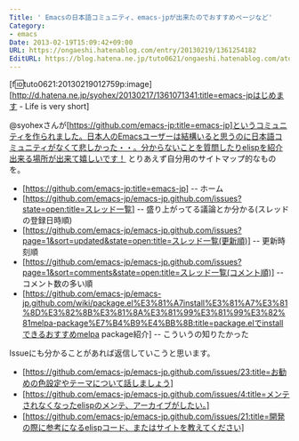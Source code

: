 ```yaml
---
Title: ' Emacsの日本語コミュニティ、emacs-jpが出来たのでおすすめページなど'
Category:
- emacs
Date: 2013-02-19T15:09:42+09:00
URL: https://ongaeshi.hatenablog.com/entry/20130219/1361254182
EditURL: https://blog.hatena.ne.jp/tuto0621/ongaeshi.hatenablog.com/atom/entry/6435922169449192525
---
```


[f:id:tuto0621:20130219012759p:image]
[http://d.hatena.ne.jp/syohex/20130217/1361071341:title=emacs-jpはじめます - Life is very short]

@syohexさんが[https://github.com/emacs-jp:title=emacs-jp]というコミュニティを作られました。日本人のEmacsユーザーは結構いると思うのに日本語コミュニティがなくて悲しかった・・。分からないことを質問したりelispを紹介出来る場所が出来て嬉しいです！
とりあえず自分用のサイトマップ的なものを。


- [https://github.com/emacs-jp:title=emacs-jp]
-- ホーム
- [https://github.com/emacs-jp/emacs-jp.github.com/issues?state=open:title=スレッド一覧]
-- 盛り上がってる議論とか分かる(スレッドの登録日時順)
- [https://github.com/emacs-jp/emacs-jp.github.com/issues?page=1&sort=updated&state=open:title=スレッド一覧(更新順)]
-- 更新時刻順
- [https://github.com/emacs-jp/emacs-jp.github.com/issues?page=1&sort=comments&state=open:title=スレッド一覧(コメント順)]
-- コメント数の多い順
- [https://github.com/emacs-jp/emacs-jp.github.com/wiki/package.el%E3%81%A7install%E3%81%A7%E3%81%8D%E3%82%8B%E3%81%8A%E3%81%99%E3%81%99%E3%82%81melpa-package%E7%B4%B9%E4%BB%8B:title=package.elでinstallできるおすすめmelpa package紹介]
-- こういうの知りたかった

Issueにも分かることがあれば返信していこうと思います。

- [https://github.com/emacs-jp/emacs-jp.github.com/issues/23:title=お勧めの色設定やテーマについて話しましょう]
- [https://github.com/emacs-jp/emacs-jp.github.com/issues/4:title=メンテされなくなったelispのメンテ、アーカイブがしたい。]
- [https://github.com/emacs-jp/emacs-jp.github.com/issues/21:title=開発の際に参考になるelispコード、またはサイトを教えてください]
